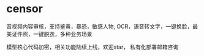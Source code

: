 # censor
音视频内容审核，支持鉴黄，暴恐，敏感人物, OCR，语音转文字，一键换脸，最美证件照，一键脱衣，多种业务场景

模型核心代码加密，相关功能陆续上线，欢迎star， 私有化部署邮箱咨询



